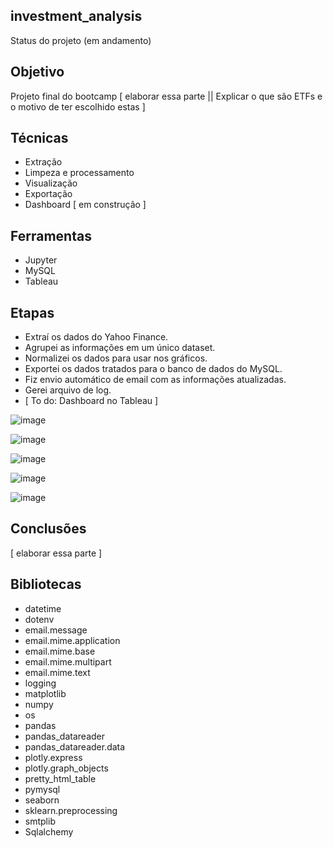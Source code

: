 ## investment_analysis
  Status do projeto (em andamento)

## Objetivo
  Projeto final do bootcamp [ elaborar essa parte || Explicar o que são ETFs e o motivo de ter escolhido estas ]
  
## Técnicas
  - Extração
  - Limpeza e processamento
  - Visualização
  - Exportação
  - Dashboard [ em construção ]
    
## Ferramentas
  - Jupyter
  - MySQL
  - Tableau
  
## Etapas
  - Extraí os dados do Yahoo Finance.
  - Agrupei as informações em um único dataset.
  - Normalizei os dados para usar nos gráficos.
  - Exportei os dados tratados para o banco de dados do MySQL.
  - Fiz envio automático de email com as informações atualizadas.
  - Gerei arquivo de log.
  - [ To do: Dashboard no Tableau ]

![image](https://user-images.githubusercontent.com/112282677/207214022-a01f89b2-e58c-4e75-8080-71cc0910db25.png)

![image](https://user-images.githubusercontent.com/112282677/207213492-f8dc0b7d-88be-4497-91a8-30b063a0d9c4.png)

![image](https://user-images.githubusercontent.com/112282677/207213580-4acd3665-0449-41b2-994c-3c91555d5f55.png)

![image](https://user-images.githubusercontent.com/112282677/207213773-806ebcaf-d79a-4b48-a013-c19332d8ce9c.png)

![image](https://user-images.githubusercontent.com/112282677/207213839-de793c36-2b5d-4a20-9ef6-fb2f09264caf.png)


## Conclusões
  [ elaborar essa parte ]
  

## Bibliotecas 
- datetime
- dotenv
- email.message
- email.mime.application
- email.mime.base
- email.mime.multipart
- email.mime.text
- logging
- matplotlib
- numpy
- os
- pandas
- pandas_datareader
- pandas_datareader.data
- plotly.express
- plotly.graph_objects
- pretty_html_table
- pymysql
- seaborn
- sklearn.preprocessing
- smtplib
- Sqlalchemy


